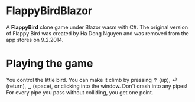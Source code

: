 # FlappyBirdBlazor
A **FlappyBird** clone game under Blazor wasm with C#. 
The original version of Flappy Bird was created by Ha Dong Nguyen and was removed from the app stores on 9.2.2014.

# Playing the game
You control the little bird. You can make it climb by pressing ↑ (up), ⏎ (return), ␣ (space), or clicking into the window. Don't crash into any pipes! For every pipe you pass without colliding, you get one point.
